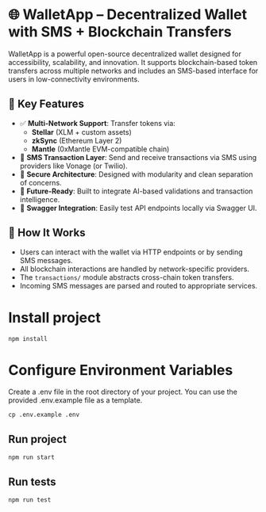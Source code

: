 # 🌐 WalletApp – Decentralized Wallet with SMS + Blockchain Transfers

WalletApp is a powerful open-source decentralized wallet designed for accessibility, scalability, and innovation. It supports blockchain-based token transfers across multiple networks and includes an SMS-based interface for users in low-connectivity environments.

## 🔋 Key Features

- ✅ **Multi-Network Support**: Transfer tokens via:
  - **Stellar** (XLM + custom assets)
  - **zkSync** (Ethereum Layer 2)
  - **Mantle** (0xMantle EVM-compatible chain)
- 📲 **SMS Transaction Layer**: Send and receive transactions via SMS using providers like Vonage (or Twilio).
- 🔐 **Secure Architecture**: Designed with modularity and clean separation of concerns.
- 🔮 **Future-Ready**: Built to integrate AI-based validations and transaction intelligence.
- 🧪 **Swagger Integration**: Easily test API endpoints locally via Swagger UI.

## 🚀 How It Works

- Users can interact with the wallet via HTTP endpoints or by sending SMS messages.
- All blockchain interactions are handled by network-specific providers.
- The `transactions/` module abstracts cross-chain token transfers.
- Incoming SMS messages are parsed and routed to appropriate services.


# Install project

`npm install`

# Configure Environment Variables

Create a .env file in the root directory of your project. You can use the provided .env.example file as a template.

`cp .env.example .env`

## Run project 

`npm run start`

## Run tests

`npm run test`
